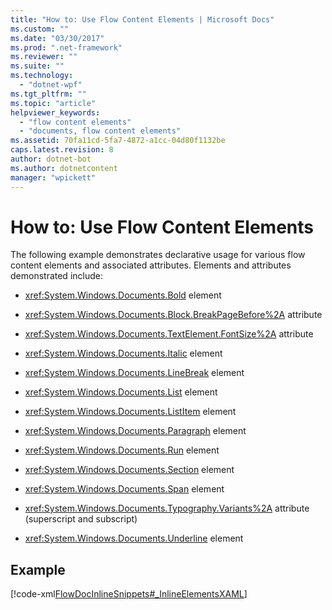 ```yaml
---
title: "How to: Use Flow Content Elements | Microsoft Docs"
ms.custom: ""
ms.date: "03/30/2017"
ms.prod: ".net-framework"
ms.reviewer: ""
ms.suite: ""
ms.technology: 
  - "dotnet-wpf"
ms.tgt_pltfrm: ""
ms.topic: "article"
helpviewer_keywords: 
  - "flow content elements"
  - "documents, flow content elements"
ms.assetid: 70fa11cd-5fa7-4872-a1cc-04d80f1132be
caps.latest.revision: 8
author: dotnet-bot
ms.author: dotnetcontent
manager: "wpickett"
---
```

# How to: Use Flow Content Elements
The following example demonstrates declarative usage for various flow content elements and associated attributes.  Elements and attributes demonstrated include:  
  
-   <xref:System.Windows.Documents.Bold> element  
  
-   <xref:System.Windows.Documents.Block.BreakPageBefore%2A> attribute  
  
-   <xref:System.Windows.Documents.TextElement.FontSize%2A> attribute  
  
-   <xref:System.Windows.Documents.Italic> element  
  
-   <xref:System.Windows.Documents.LineBreak> element  
  
-   <xref:System.Windows.Documents.List> element  
  
-   <xref:System.Windows.Documents.ListItem> element  
  
-   <xref:System.Windows.Documents.Paragraph> element  
  
-   <xref:System.Windows.Documents.Run> element  
  
-   <xref:System.Windows.Documents.Section> element  
  
-   <xref:System.Windows.Documents.Span> element  
  
-   <xref:System.Windows.Documents.Typography.Variants%2A> attribute (superscript and subscript)  
  
-   <xref:System.Windows.Documents.Underline> element  
  
## Example  
 [!code-xml[FlowDocInlineSnippets#_InlineElementsXAML](../../../../samples/snippets/csharp/VS_Snippets_Wpf/FlowDocInlineSnippets/CS/document.xaml#_inlineelementsxaml)]